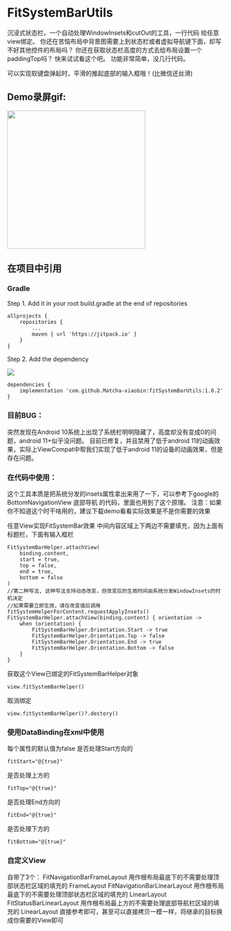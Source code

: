 # FitSystemBarUtils

沉浸式状态栏，一个自动处理WindowInsets和cutOut的工具，一行代码 给任意view绑定。
你还在苦恼布局中背景图需要上到状态栏或者虚拟导航键下面，却写不好其他控件的布局吗？
你还在获取状态栏高度的方式去给布局设置一个paddingTop吗？
快来试试看这个吧。
功能非常简单，没几行代码。

可以实现软键盘弹起时，平滑的推起底部的输入框哦！(比微信还丝滑)

## Demo录屏gif:
<img src="gif/screen.gif" width="320px" >

## 在项目中引用

### Gradle

Step 1. Add it in your root build.gradle at the end of repositories

    allprojects {
        repositories {
            ...
            maven { url 'https://jitpack.io' }
        }
    }

Step 2. Add the dependency

[![](https://jitpack.io/v/Matcha-xiaobin/fitSystemBarUtils.svg)](https://jitpack.io/#Matcha-xiaobin/fitSystemBarUtils)

    dependencies {
        implementation 'com.github.Matcha-xiaobin:fitSystemBarUtils:1.0.2'
    }

### 目前BUG：
突然发现在Android 10系统上出现了系统栏明明隐藏了，高度却没有变成0的问题，android 11+似乎没问题。
目前已修复，并且禁用了低于android 11的动画效果，实际上ViewCompat中帮我们实现了低于android 11的设备的动画效果，但是存在问题。

### 在代码中使用：
这个工具本质是把系统分发的insets属性拿出来用了一下，可以参考下google的 BottomNavigationView 底部导航 的代码，里面也用到了这个原理。
注意：如果你不知道这个时干啥用的，建议下载demo看看实际效果是不是你需要的效果
    
任意View实现FitSystemBar效果
中间内容区域上下两边不需要填充，因为上面有标题栏，下面有输入框栏

    FitSystemBarHelper.attachView(
        binding.content,
        start = true,
        top = false,
        end = true,
        bottom = false
    )
    //第二种写法, 这种写法支持动态改变，但改变后的生效时间由系统分发WindowInsets的时机决定
    //如果需要立即生效，请在改变值后调用 fitSystemHelperForContent.requestApplyInsets()
    FitSystemBarHelper.attachView(binding.content) { orientation ->
        when (orientation) {
            FitSystemBarHelper.Orientation.Start -> true
            FitSystemBarHelper.Orientation.Top -> false
            FitSystemBarHelper.Orientation.End -> true
            FitSystemBarHelper.Orientation.Bottom -> false
        }
    }

获取这个View已绑定的FitSystemBarHelper对象
    
    view.fitSystemBarHelper()

取消绑定

    view.fitSystemBarHelper()?.destory()

### 使用DataBinding在xml中使用
每个属性的默认值为false
是否处理Start方向的

    fitStart="@{true}" 

是否处理上方的

    fitTop="@{true}" 

是否处理End方向的

    fitEnd="@{true}" 

是否处理下方的

    fitBottom="@{true}" 

### 自定义View
自带了3个：
FitNavigationBarFrameLayout 用作根布局最底下的不需要处理顶部状态栏区域的填充的 FrameLayout
FitNavigationBarLinearLayout 用作根布局最底下的不需要处理顶部状态栏区域的填充的 LinearLayout
FitStatusBarLinearLayout 用作根布局最上方的不需要处理底部导航栏区域的填充的 LinearLayout
直接参考即可，甚至可以直接拷贝一模一样，将继承的目标换成你需要的View即可